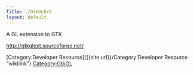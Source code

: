 ```yaml
---
Title: ./GtkGLExt
layout: default
---
```


A GL extension to GTK

<http://gtkglext.sourceforge.net/>

[Category:Developer Resource]({{site.url}}/Category:Developer Resource "wikilink")
<Category:GtkGL>

